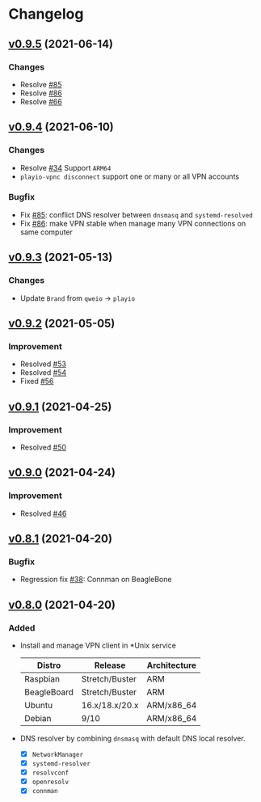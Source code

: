 # Changelog

## [v0.9.5](https://github.com/play-iot/iot-vpn/tree/vpnc/v0.9.5) (2021-06-14)

### Changes

- Resolve [#85](https://github.com/play-iot/iot-vpn/issues/85)
- Resolve [#86](https://github.com/play-iot/iot-vpn/issues/86)
- Resolve [#66](https://github.com/play-iot/iot-vpn/issues/66)

## [v0.9.4](https://github.com/play-iot/iot-vpn/tree/vpnc/v0.9.4) (2021-06-10)

### Changes

- Resolve [#34](https://github.com/play-iot/iot-vpn/issues/34) Support `ARM64`
- `playio-vpnc disconnect` support one or many or all VPN accounts

### Bugfix

- Fix [#85](https://github.com/play-iot/iot-vpn/issues/85): conflict DNS resolver between `dnsmasq` and `systemd-resolved`
- Fix [#86](https://github.com/play-iot/iot-vpn/issues/86): make VPN stable when manage many VPN connections on same computer 

## [v0.9.3](https://github.com/play-iot/iot-vpn/tree/vpnc/v0.9.3) (2021-05-13)

### Changes

- Update `Brand` from `qweio` -> `playio`

## [v0.9.2](https://github.com/play-iot/iot-vpn/tree/vpnc/v0.9.2) (2021-05-05)

### Improvement

- Resolved [#53](https://github.com/play-iot/iot-vpn/issues/53)
- Resolved [#54](https://github.com/play-iot/iot-vpn/issues/54)
- Fixed [#56](https://github.com/play-iot/iot-vpn/issues/56)

## [v0.9.1](https://github.com/play-iot/iot-vpn/tree/vpnc/v0.9.1) (2021-04-25)

### Improvement

- Resolved [#50](https://github.com/play-iot/iot-vpn/issues/50)

## [v0.9.0](https://github.com/play-iot/iot-vpn/tree/vpnc/v0.9.0) (2021-04-24)

### Improvement

- Resolved [#46](https://github.com/play-iot/iot-vpn/issues/46)

## [v0.8.1](https://github.com/play-iot/iot-vpn/tree/vpnc/v0.8.1) (2021-04-20)

### Bugfix

- Regression fix [#38](https://github.com/play-iot/iot-vpn/issues/38): Connman on BeagleBone

## [v0.8.0](https://github.com/play-iot/iot-vpn/tree/vpnc/v0.8.0) (2021-04-20)

### Added
- Install and manage VPN client in *Unix service

  | Distro      | Release        | Architecture |
  |-------------|----------------|--------------|
  | Raspbian    | Stretch/Buster | ARM          |
  | BeagleBoard | Stretch/Buster | ARM          |
  | Ubuntu      | 16.x/18.x/20.x | ARM/x86_64   |
  | Debian      | 9/10           | ARM/x86_64   |
  
- DNS resolver by combining `dnsmasq` with default DNS local resolver.
  - [x] `NetworkManager`
  - [x] `systemd-resolver`
  - [x] `resolvconf`
  - [x] `openresolv`
  - [x] `connman`
